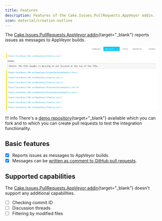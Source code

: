 ```yaml
---
title: Features
description: Features of the Cake.Issues.PullRequests.AppVeyor addin.
icon: material/creation-outline
---
```


The [Cake.Issues.PullRequests.AppVeyor addin]{target="_blank"} reports issues as messages to AppVeyor builds.

![AppVeyor messages](appveyor-messages.png "AppVeyor messages")

!!! info
    There's a [demo repository]{target="_blank"} available which you can fork and to which you can create pull requests to test the integration functionality.

## Basic features

- [x] Reports issues as messages to AppVeyor builds.
- [x] Messages can be [written as comment to GitHub pull requests].

## Supported capabilities

The [Cake.Issues.PullRequests.AppVeyor addin]{target="_blank"} doesn't support any additional capabilities.

- [ ] Checking commit ID
- [ ] Discussion threads
- [ ] Filtering by modified files

[demo repository]: https://github.com/pascalberger/Cake.Issues-Demo
[Cake.Issues.PullRequests.AppVeyor addin]: https://cakebuild.net/extensions/cake-issues-pullrequests-appveyor/
[written as comment to GitHub pull requests]: examples/github-pullrequest-integration.md
